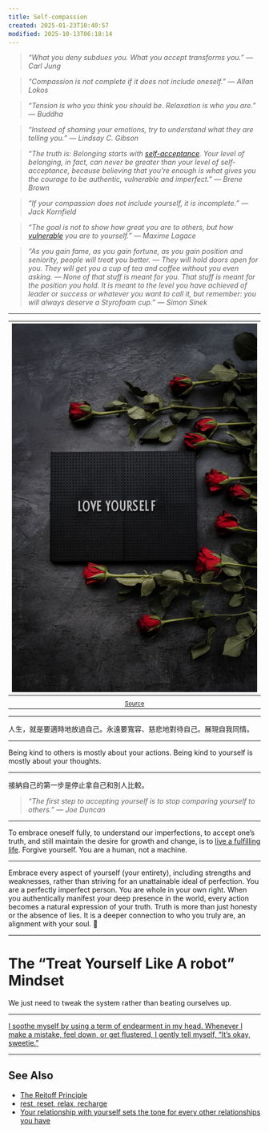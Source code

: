 ```yaml
---
title: Self-compassion
created: 2025-01-23T10:40:57
modified: 2025-10-13T06:18:14
---
```


> _“What you deny subdues you. What you accept transforms you.” — Carl Jung_

> _“Compassion is not complete if it does not include oneself.” — Allan Lokos_

> _“Tension is who you think you should be. Relaxation is who you are.” — Buddha_

> _“Instead of shaming your emotions, try to understand what they are telling you.” — Lindsay C. Gibson_

> _“The truth is: Belonging starts with [self-acceptance](Acceptance%20and%20Commitment%20Therapy.md). Your level of belonging, in fact, can never be greater than your level of self-acceptance, because believing that you’re enough is what gives you the courage to be authentic, vulnerable and imperfect.” — Brene Brown_

> _“If your compassion does not include yourself, it is incomplete.” — Jack Kornfield_

> _“The goal is not to show how great you are to others, but how [vulnerable](vulnerability.md) you are to yourself.” — Maxime Lagace_

> _“As you gain fame, as you gain fortune, as you gain position and seniority, people will treat you better. — They will hold doors open for you. They will get you a cup of tea and coffee without you even asking. — None of that stuff is meant for you. That stuff is meant for the position you hold. It is meant to the level you have achieved of leader or success or whatever you want to call it, but remember: you will always deserve a Styrofoam cup.” — Simon Sinek_

---

| ![](../_attachments/5ae6d3f873aa0b973892cf21427f407b.jpeg) |
| :---: |
| <sub>[Source](https://images.unsplash.com/photo-1579591165159-edec885269b5?q=80&w=987&auto=format&fit=crop&ixlib=rb-4.0.3&ixid=M3wxMjA3fDB8MHxwaG90by1wYWdlfHx8fGVufDB8fHx8fA%3D%3D)</sub> |

---

人生，就是要適時地放過自己。永遠要寬容、慈悲地對待自己。展現自我同情。

---

Being kind to others is mostly about your actions. Being kind to yourself is mostly about your thoughts.

---

接納自己的第一步是停止拿自己和別人比較。

> _“The first step to accepting yourself is to stop comparing yourself to others.” — Joe Duncan_

---

To embrace oneself fully, to understand our imperfections, to accept one’s truth, and still maintain the desire for growth and change, is to [live a fulfilling life](why-we-exist.md). Forgive yourself. You are a human, not a machine.

---

Embrace every aspect of yourself (your entirety), including strengths and weaknesses, rather than striving for an unattainable ideal of perfection. You are a perfectly imperfect person. You are whole in your own right. When you authentically manifest your deep presence in the world, every action becomes a natural expression of your truth. Truth is more than just honesty or the absence of lies. It is a deeper connection to who you truly are, an alignment with your soul. 💪

---

# The “Treat Yourself Like A robot” Mindset

We just need to tweak the system rather than beating ourselves up.

---

[I soothe myself by using a term of endearment in my head. Whenever I make a mistake, feel down, or get flustered, I gently tell myself, “It’s okay, sweetie.”](https://mariandrew.substack.com/p/100-things-i-know)

---

## See Also

* [The Reitoff Principle](The%20Reitoff%20Principle.md)
* [rest, reset, relax, recharge](rest,%20reset,%20relax,%20recharge.md)
* [Your relationship with yourself sets the tone for every other relationships you have](your-relationship-with-yourself-sets-the-tone-for-every-other-relationships-you-have.md)
